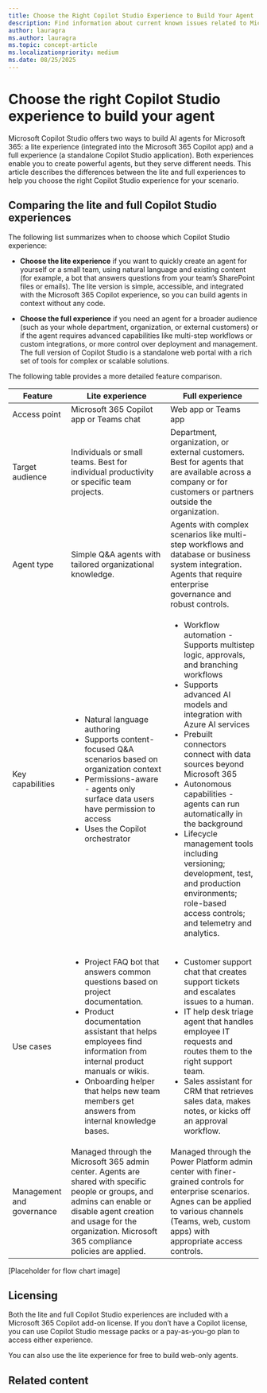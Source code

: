 ```yaml
---
title: Choose the Right Copilot Studio Experience to Build Your Agent
description: Find information about current known issues related to Microsoft 365 Copilot extensibility and the recommended workarounds.
author: lauragra
ms.author: lauragra
ms.topic: concept-article
ms.localizationpriority: medium
ms.date: 08/25/2025
---
```


# Choose the right Copilot Studio experience to build your agent

Microsoft Copilot Studio offers two ways to build AI agents for Microsoft 365: a lite experience (integrated into the Microsoft 365 Copilot app) and a full experience (a standalone Copilot Studio application). Both experiences enable you to create powerful agents, but they serve different needs. This article describes the differences between the lite and full experiences to help you choose the right Copilot Studio experience for your scenario.

## Comparing the lite and full Copilot Studio experiences

The following list summarizes when to choose which Copilot Studio experience:

- **Choose the lite experience** if you want to quickly create an agent for yourself or a small team, using natural language and existing content (for example, a bot that answers questions from your team’s SharePoint files or emails). The lite version is simple, accessible, and integrated with the Microsoft 365 Copilot experience, so you can build agents in context without any code.

- **Choose the full experience** if you need an agent for a broader audience (such as your whole department, organization, or external customers) or if the agent requires advanced capabilities like multi-step workflows or custom integrations, or more control over deployment and management. The full version of Copilot Studio is a standalone web portal with a rich set of tools for complex or scalable solutions.

The following table provides a more detailed feature comparison.

| Feature | Lite experience | Full experience |
| ------- | --------------- | --------------- |
| Access point | Microsoft 365 Copilot app or Teams chat | Web app or Teams app |
| Target audience | Individuals or small teams. Best for individual productivity or specific team projects. | Department, organization, or external customers. Best for agents that are available across a company or for customers or partners outside the organization. |
| Agent type | Simple Q&A agents with tailored organizational knowledge. | Agents with complex scenarios like multi-step workflows and database or business system integration. Agents that require enterprise governance and robust controls. |
| Key capabilities | <ul><li>Natural language authoring</li><li>Supports content-focused Q&A scenarios based on organization context</li><li>Permissions-aware - agents only surface data users have permission to access</li><li>Uses the Copilot orchestrator</li></ul> | <ul><li>Workflow automation - Supports multistep logic, approvals, and branching workflows</li><li>Supports advanced AI models and integration with Azure AI services</li><li>Prebuilt connectors connect with data sources beyond Microsoft 365</li><li>Autonomous capabilities - agents can run automatically in the background</li><li>Lifecycle management tools including versioning; development, test, and production environments; role-based access controls; and telemetry and analytics.</li></ul>  |
| Use cases | <ul><li>Project FAQ bot that answers common questions based on project documentation.</li><li>Product documentation assistant that helps employees find information from internal product manuals or wikis.</li><li>Onboarding helper that helps new team members get answers from internal knowledge bases.</li></ul> |  <ul><li>Customer support chat that creates support tickets and escalates issues to a human.</li><li>IT help desk triage agent that handles employee IT requests and routes them to the right support team.</li><li>Sales assistant for CRM that retrieves sales data, makes notes, or kicks off an approval workflow.</li></ul> |
| Management and governance | Managed through the Microsoft 365 admin center. Agents are shared with specific people or groups, and admins can enable or disable agent creation and usage for the organization. Microsoft 365 compliance policies are applied. | Managed through the Power Platform admin center with finer-grained controls for enterprise scenarios. Agnes can be applied to various channels (Teams, web, custom apps) with appropriate access controls. |

[Placeholder for flow chart image]

## Licensing

Both the lite and full Copilot Studio experiences are included with a Microsoft 365 Copilot add-on license. If you don’t have a Copilot license, you can use Copilot Studio message packs or a pay-as-you-go plan to access either experience.

You can also use the lite experience for free to build web-only agents.

## Related content


